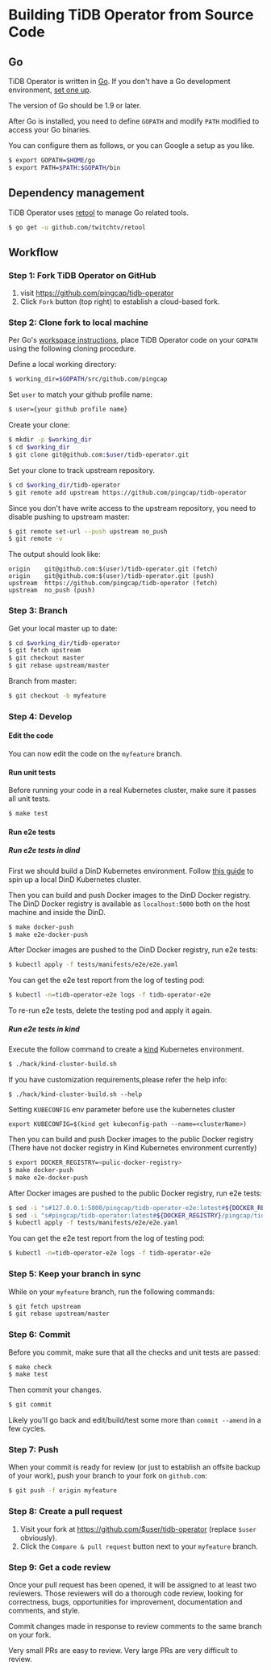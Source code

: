 # Building TiDB Operator from Source Code

## Go
TiDB Operator is written in [Go](https://golang.org). If you don't have a Go development environment, [set one up](https://golang.org/doc/code.html).

The version of Go should be 1.9 or later.

After Go is installed, you need to define `GOPATH` and modify `PATH` modified to access your Go binaries.

You can configure them as follows, or you can Google a setup as you like.

```sh
$ export GOPATH=$HOME/go
$ export PATH=$PATH:$GOPATH/bin
```

## Dependency management

TiDB Operator uses [retool](https://github.com/twitchtv/retool) to manage Go related tools.

```sh
$ go get -u github.com/twitchtv/retool
```

## Workflow

### Step 1: Fork TiDB Operator on GitHub

1. visit https://github.com/pingcap/tidb-operator
2. Click `Fork` button (top right) to establish a cloud-based fork.

### Step 2: Clone fork to local machine

Per Go's [workspace instructions](https://golang.org/doc/code.html#Workspaces), place TiDB Operator code on your
`GOPATH` using the following cloning procedure.

Define a local working directory:

```sh
$ working_dir=$GOPATH/src/github.com/pingcap
```

Set `user` to match your github profile name:

```sh
$ user={your github profile name}
```

Create your clone:

```sh
$ mkdir -p $working_dir
$ cd $working_dir
$ git clone git@github.com:$user/tidb-operator.git
```

Set your clone to track upstream repository.

```sh
$ cd $working_dir/tidb-operator
$ git remote add upstream https://github.com/pingcap/tidb-operator
```

Since you don't have write access to the upstream repository, you need to disable pushing to upstream master:

```sh
$ git remote set-url --push upstream no_push
$ git remote -v
```

The output should look like:

```
origin    git@github.com:$(user)/tidb-operator.git (fetch)
origin    git@github.com:$(user)/tidb-operator.git (push)
upstream  https://github.com/pingcap/tidb-operator (fetch)
upstream  no_push (push)
```

### Step 3: Branch

Get your local master up to date:

```sh
$ cd $working_dir/tidb-operator
$ git fetch upstream
$ git checkout master
$ git rebase upstream/master
```

Branch from master:

```sh
$ git checkout -b myfeature
```

### Step 4: Develop

#### Edit the code

You can now edit the code on the `myfeature` branch.

#### Run unit tests

Before running your code in a real Kubernetes cluster, make sure it passes all unit tests.

```sh
$ make test
```

#### Run e2e tests

##### Run e2e tests in dind

First we should build a DinD Kubernetes environment. Follow [this guide](./local-dind-tutorial.md) to spin up a local DinD Kubernetes cluster.

Then you can build and push Docker images to the DinD Docker registry. The DinD Docker registry is available as `localhost:5000` both on the host machine and inside the DinD.

```sh
$ make docker-push
$ make e2e-docker-push
```

After Docker images are pushed to the DinD Docker registry, run e2e tests:

```sh
$ kubectl apply -f tests/manifests/e2e/e2e.yaml
```

You can get the e2e test report from the log of testing pod: 

```sh
$ kubectl -n=tidb-operator-e2e logs -f tidb-operator-e2e
```

To re-run e2e tests, delete the testing pod and apply it again.

##### Run e2e tests in kind 

Execute the follow command to create a [kind](https://kind.sigs.k8s.io/) Kubernetes environment.  

```sh
$ ./hack/kind-cluster-build.sh
```

If you have customization requirements,please refer the help info:

```
$ ./hack/kind-cluster-build.sh --help
```

Setting `KUBECONFIG` env parameter before use the kubernetes cluster

```
export KUBECONFIG=$(kind get kubeconfig-path --name=<clusterName>)
```

Then you can build and push Docker images to the public Docker registry (There have not docker registry in Kind Kubernetes environment currently)

```sh
$ export DOCKER_REGISTRY=<pulic-docker-registry>
$ make docker-push
$ make e2e-docker-push
```

After Docker images are pushed to the public Docker registry, run e2e tests:

```sh
$ sed -i "s#127.0.0.1:5000/pingcap/tidb-operator-e2e:latest#${DOCKER_REGISTRY}/pingcap/tidb-operator-e2e:latest#" tests/manifests/e2e/e2e.yaml
$ sed -i "s#pingcap/tidb-operator:latest#${DOCKER_REGISTRY}/pingcap/tidb-operator:latest#" tests/manifests/e2e/e2e.yaml
$ kubectl apply -f tests/manifests/e2e/e2e.yaml
```

You can get the e2e test report from the log of testing pod: 

```sh
$ kubectl -n=tidb-operator-e2e logs -f tidb-operator-e2e
```

### Step 5: Keep your branch in sync

While on your `myfeature` branch, run the following commands:

```sh
$ git fetch upstream
$ git rebase upstream/master
```

### Step 6: Commit

Before you commit, make sure that all the checks and unit tests are passed:

```sh
$ make check
$ make test
```

Then commit your changes.

```sh
$ git commit
```

Likely you'll go back and edit/build/test some more than `commit --amend`
in a few cycles.

### Step 7: Push

When your commit is ready for review (or just to establish an offsite backup of your work),
push your branch to your fork on `github.com`:

```sh
$ git push -f origin myfeature
```

### Step 8: Create a pull request

1. Visit your fork at https://github.com/$user/tidb-operator (replace `$user` obviously).
2. Click the `Compare & pull request` button next to your `myfeature` branch.

### Step 9: Get a code review

Once your pull request has been opened, it will be assigned to at least two
reviewers. Those reviewers will do a thorough code review, looking for
correctness, bugs, opportunities for improvement, documentation and comments,
and style.

Commit changes made in response to review comments to the same branch on your
fork.

Very small PRs are easy to review. Very large PRs are very difficult to
review.
